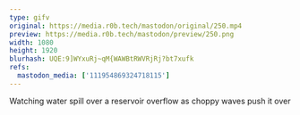 ```yaml
---
type: gifv
original: https://media.r0b.tech/mastodon/original/250.mp4
preview: https://media.r0b.tech/mastodon/preview/250.png
width: 1080
height: 1920
blurhash: UQE:9]WYxuRj~qM{WAWBtRWVRjRj?bt7xufk
refs:
  mastodon_media: ['111954869324718115']
---
```


Watching water spill over a reservoir overflow as choppy waves push it over
